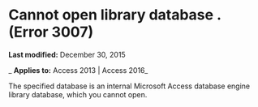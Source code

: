 
# Cannot open library database <name>. (Error 3007)

 **Last modified:** December 30, 2015

 _ **Applies to:** Access 2013 | Access 2016_

The specified database is an internal Microsoft Access database engine library database, which you cannot open.

